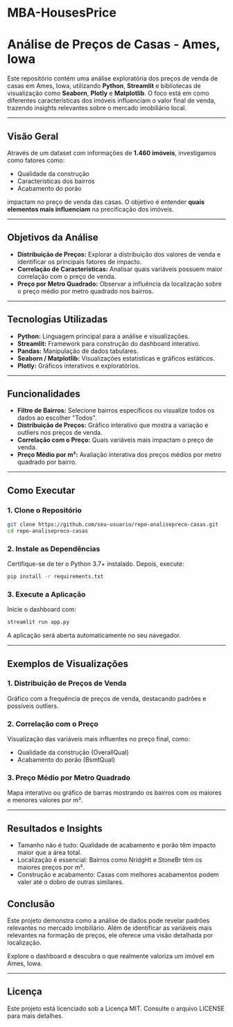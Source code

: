 # MBA-HousesPrice
# Análise de Preços de Casas - Ames, Iowa

Este repositório contém uma análise exploratória dos preços de venda de casas em Ames, Iowa, utilizando **Python**, **Streamlit** e bibliotecas de visualização como **Seaborn**, **Plotly** e **Matplotlib**. O foco está em como diferentes características dos imóveis influenciam o valor final de venda, trazendo insights relevantes sobre o mercado imobiliário local.

---

## Visão Geral

Através de um dataset com informações de **1.460 imóveis**, investigamos como fatores como:

- Qualidade da construção
- Características dos bairros
- Acabamento do porão

impactam no preço de venda das casas. O objetivo é entender **quais elementos mais influenciam** na precificação dos imóveis.

---

## Objetivos da Análise

- **Distribuição de Preços:** Explorar a distribuição dos valores de venda e identificar os principais fatores de impacto.
- **Correlação de Características:** Analisar quais variáveis possuem maior correlação com o preço de venda.
- **Preço por Metro Quadrado:** Observar a influência da localização sobre o preço médio por metro quadrado nos bairros.

---

## Tecnologias Utilizadas

- **Python:** Linguagem principal para a análise e visualizações.
- **Streamlit:** Framework para construção do dashboard interativo.
- **Pandas:** Manipulação de dados tabulares.
- **Seaborn / Matplotlib:** Visualizações estatísticas e gráficos estáticos.
- **Plotly:** Gráficos interativos e exploratórios.

---

## Funcionalidades

- **Filtro de Bairros:** Selecione bairros específicos ou visualize todos os dados ao escolher "Todos".
- **Distribuição de Preços:** Gráfico interativo que mostra a variação e outliers nos preços de venda.
- **Correlação com o Preço:** Quais variáveis mais impactam o preço de venda.
- **Preço Médio por m²:** Avaliação interativa dos preços médios por metro quadrado por bairro.

---

## Como Executar

### 1. Clone o Repositório

```bash
git clone https://github.com/seu-usuario/repo-analisepreco-casas.git
cd repo-analisepreco-casas
```

### 2. Instale as Dependências
Certifique-se de ter o Python 3.7+ instalado. Depois, execute:

```bash
pip install -r requirements.txt
```

### 3. Execute a Aplicação
Inicie o dashboard com:

```bash
streamlit run app.py
```
A aplicação será aberta automaticamente no seu navegador.

---

## Exemplos de Visualizações
### 1. Distribuição de Preços de Venda
Gráfico com a frequência de preços de venda, destacando padrões e possíveis outliers.

### 2. Correlação com o Preço
Visualização das variáveis mais influentes no preço final, como:
- Qualidade da construção (OverallQual)
- Acabamento do porão (BsmtQual)

### 3. Preço Médio por Metro Quadrado
Mapa interativo ou gráfico de barras mostrando os bairros com os maiores e menores valores por m².

---

## Resultados e Insights
- Tamanho não é tudo: Qualidade de acabamento e porão têm impacto maior que a área total.
- Localização é essencial: Bairros como NridgHt e StoneBr têm os maiores preços por m².
- Construção e acabamento: Casas com melhores acabamentos podem valer até o dobro de outras similares.

## Conclusão
Este projeto demonstra como a análise de dados pode revelar padrões relevantes no mercado imobiliário. Além de identificar as variáveis mais relevantes na formação de preços, ele oferece uma visão detalhada por localização.

Explore o dashboard e descubra o que realmente valoriza um imóvel em Ames, Iowa.

---

## Licença
Este projeto está licenciado sob a Licença MIT. Consulte o arquivo LICENSE para mais detalhes.
